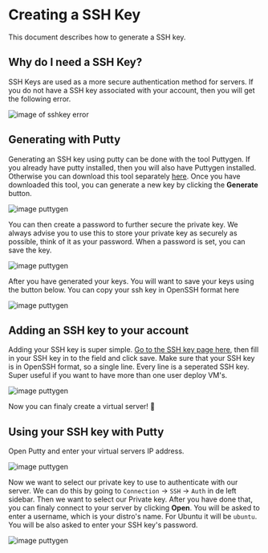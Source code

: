# Creating a SSH Key
This document describes how to generate a SSH key.

## Why do I need a SSH Key?
SSH Keys are used as a more secure authentication method for servers.
If you do not have a SSH key associated with your account, then you will get the following error.

![image of sshkey error](/img/virtualservers/needsshkey.png)

## Generating with Putty
Generating an SSH key using putty can be done with the tool Puttygen. If you already have putty installed, then you will also have Puttygen installed. Otherwise you can download this tool separately [here](https://www.putty.org/). Once you have downloaded this tool, you can generate a new key by clicking the **Generate** button.

![image puttygen](/img/virtualservers/puttygen.png)

You can then create a password to further secure the private key. We always advise you to use this to store your private key as securely as possible, think of it as your password. When a password is set, you can save the key.

![image puttygen](/img/virtualservers/puttygengenerating.png)

After you have generated your keys. You will want to save your keys using the button below. You can copy your ssh key in OpenSSH format here  

![image puttygen](/img/virtualservers/rsasshkey.png)

## Adding an SSH key to your account
Adding your SSH key is super simple. [Go to the SSH key page here](https://dutchis.net/dashboard/virtualservers/sshkey), then fill in your SSH key in to the field and click save. Make sure that your SSH key is in OpenSSH format, so a single line. Every line is a seperated SSH key. Super useful if you want to have more than one user deploy VM's.

![image puttygen](/img/virtualservers/sshkeyfield.png)

Now you can finaly create a virtual server! 🎉

## Using your SSH key with Putty
Open Putty and enter your virtual servers IP address. 

![image puttygen](/img/virtualservers/puttysession.png)

Now we want to select our private key to use to authenticate with our server. We can do this by going to `Connection` -> `SSH` -> `Auth` in de left sidebar. Then we want to select our Private key. After you have done that, you can finaly connect to your server by clicking **Open**. You will be asked to enter a username, which is your distro's name. For Ubuntu it will be `ubuntu`. You will be also asked to enter your SSH key's password.

![image puttygen](/img/virtualservers/puttyauth.png)